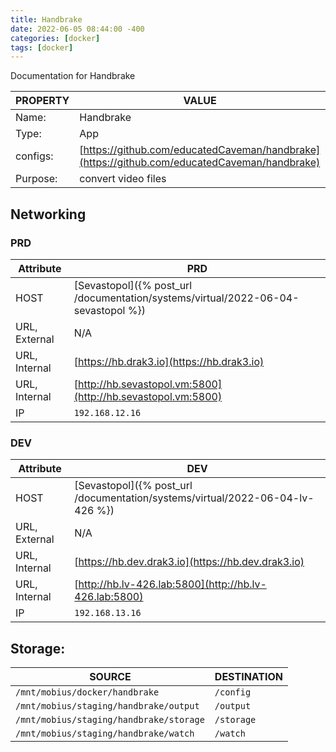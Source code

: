 ```yaml
---
title: Handbrake
date: 2022-06-05 08:44:00 -400
categories: [docker]
tags: [docker]
---
```


Documentation for Handbrake

| PROPERTY | VALUE                                                                                        |
| -------- | -------------------------------------------------------------------------------------------- |
| Name:    | Handbrake                                                                                    |
| Type:    | App                                                                                          |
| configs: | [https://github.com/educatedCaveman/handbrake](https://github.com/educatedCaveman/handbrake) |
| Purpose: | convert video files                                                                          |

## Networking

### PRD

| Attribute     | PRD                                                                               |
| ------------- | --------------------------------------------------------------------------------- |
| HOST          | [Sevastopol]({% post_url /documentation/systems/virtual/2022-06-04-sevastopol %}) |
| URL, External | N/A                                                                               |
| URL, Internal | [https://hb.drak3.io](https://hb.drak3.io)                                        |
| URL, Internal | [http://hb.sevastopol.vm:5800](http://hb.sevastopol.vm:5800)                      |
| IP            | `192.168.12.16`                                                                   |

### DEV

| Attribute     | DEV                                                                           |
| ------------- | ----------------------------------------------------------------------------- |
| HOST          | [Sevastopol]({% post_url /documentation/systems/virtual/2022-06-04-lv-426 %}) |
| URL, External | N/A                                                                           |
| URL, Internal | [https://hb.dev.drak3.io](https://hb.dev.drak3.io)                            |
| URL, Internal | [http://hb.lv-426.lab:5800](http://hb.lv-426.lab:5800)                        |
| IP            | `192.168.13.16`                                                               |

## Storage:

| SOURCE                                  | DESTINATION |
| --------------------------------------- | ----------- |
| `/mnt/mobius/docker/handbrake`          | `/config`   |
| `/mnt/mobius/staging/handbrake/output`  | `/output`   |
| `/mnt/mobius/staging/handbrake/storage` | `/storage`  |
| `/mnt/mobius/staging/handbrake/watch`   | `/watch`    |
